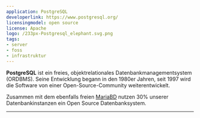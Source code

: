 ```yaml
---
application: PostgreSQL
developerlink: https://www.postgresql.org/
licensingmodel: open source
license: Apache
logo: /233px-Postgresql_elephant.svg.png
tags:
- server
- foss
- infrastruktur
---
```

__PostgreSQL__ ist ein freies, objektrelationales Datenbankmanagementsystem (ORDBMS). Seine Entwicklung begann in den 1980er Jahren, seit 1997 wird die Software von einer Open-Source-Community weiterentwickelt. 

Zusammen mit dem ebenfalls freien [MariaBD](mariadb) nutzen 30% unserer Datenbankinstanzen ein Open Source Datenbanksystem.

---
